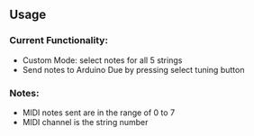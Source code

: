 ## Usage

### Current Functionality: 
* Custom Mode: select notes for all 5 strings
* Send notes to Arduino Due by pressing select tuning button

### Notes: 
* MIDI notes sent are in the range of 0 to 7
* MIDI channel is the string number